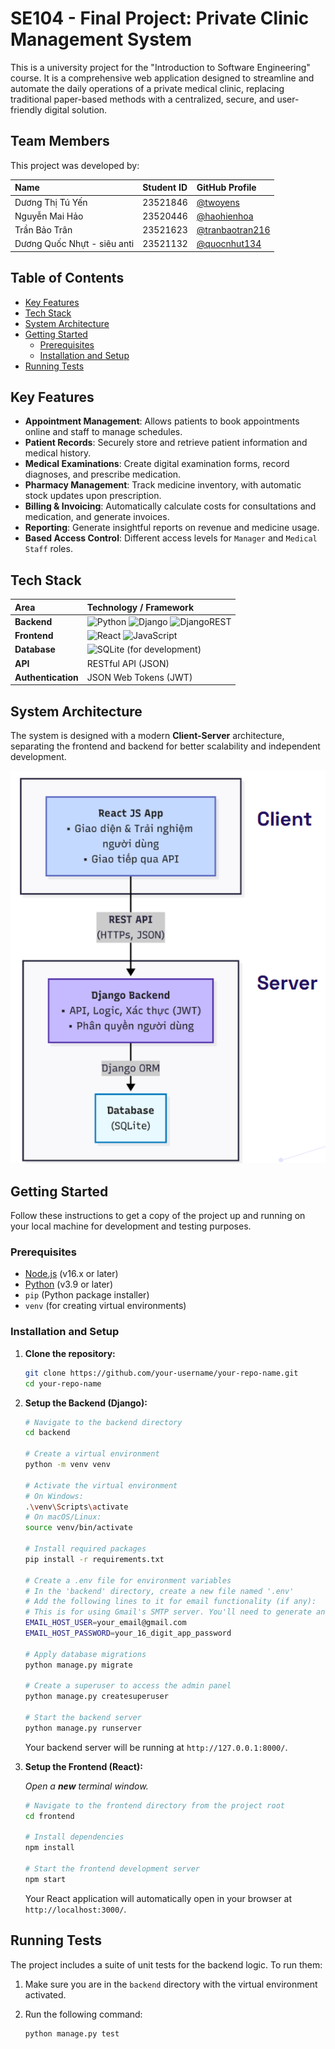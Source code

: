 # SE104 - Final Project: Private Clinic Management System

This is a university project for the "Introduction to Software Engineering" course. It is a comprehensive web application designed to streamline and automate the daily operations of a private medical clinic, replacing traditional paper-based methods with a centralized, secure, and user-friendly digital solution.

## Team Members

This project was developed by:

| Name                            | Student ID | GitHub Profile                                       |
| :------------------------------ | :--------- | :--------------------------------------------------- |
| Dương Thị Tú Yến                | 23521846   | [@twoyens](https://github.com/twoyens)               |
| Nguyễn Mai Hảo                  | 23520446   | [@haohienhoa](https://github.com/haohienhoa)         |
| Trần Bảo Trân                   | 23521623   | [@tranbaotran216](https://github.com/tranbaotran216) |
| Dương Quốc Nhựt - siêu anti     | 23521132   | [@quocnhut134](https://github.com/quocnhut134)       |

## Table of Contents

- [Key Features](#key-features)
- [Tech Stack](#tech-stack)
- [System Architecture](#system-architecture)
- [Getting Started](#getting-started)
  - [Prerequisites](#prerequisites)
  - [Installation and Setup](#installation-and-setup)
- [Running Tests](#running-tests)

## Key Features

-   **Appointment Management**: Allows patients to book appointments online and staff to manage schedules.
-   **Patient Records**: Securely store and retrieve patient information and medical history.
-   **Medical Examinations**: Create digital examination forms, record diagnoses, and prescribe medication.
-   **Pharmacy Management**: Track medicine inventory, with automatic stock updates upon prescription.
-   **Billing & Invoicing**: Automatically calculate costs for consultations and medication, and generate invoices.
-   **Reporting**: Generate insightful reports on revenue and medicine usage.
-   **Based Access Control**: Different access levels for `Manager` and `Medical Staff` roles.

## Tech Stack

| Area             | Technology / Framework                                                                                                                                                                                                                                                                           |
| :--------------- | :----------------------------------------------------------------------------------------------------------------------------------------------------------------------------------------------------------------------------------------------------------------------------------------------- |
| **Backend**      | ![Python](https://img.shields.io/badge/Python-3776AB?style=for-the-badge&logo=python&logoColor=white) ![Django](https://img.shields.io/badge/Django-092E20?style=for-the-badge&logo=django&logoColor=white) ![DjangoREST](https://img.shields.io/badge/DJANGO-REST-ff1709?style=for-the-badge&logo=django&logoColor=white) |
| **Frontend**     | ![React](https://img.shields.io/badge/React-20232A?style=for-the-badge&logo=react&logoColor=61DAFB) ![JavaScript](https://img.shields.io/badge/JavaScript-F7DF1E?style=for-the-badge&logo=javascript&logoColor=black)                                                                                 |
| **Database**     | ![SQLite](https://img.shields.io/badge/SQLite-003B57?style=for-the-badge&logo=sqlite&logoColor=white) (for development)                                                                                                                                                                           |
| **API**          | RESTful API (JSON)                                                                                                                                                                                                                                                                               |
| **Authentication** | JSON Web Tokens (JWT)                                                                                                                                                                                                                                                                            |

## System Architecture

The system is designed with a modern **Client-Server** architecture, separating the frontend and backend for better scalability and independent development.

![System Architecture Diagram](architecture.png)


## Getting Started

Follow these instructions to get a copy of the project up and running on your local machine for development and testing purposes.

### Prerequisites

-   [Node.js](https://nodejs.org/) (v16.x or later)
-   [Python](https://www.python.org/) (v3.9 or later)
-   `pip` (Python package installer)
-   `venv` (for creating virtual environments)

### Installation and Setup

1.  **Clone the repository:**

    ```bash
    git clone https://github.com/your-username/your-repo-name.git
    cd your-repo-name
    ```

2.  **Setup the Backend (Django):**

    ```bash
    # Navigate to the backend directory
    cd backend

    # Create a virtual environment
    python -m venv venv

    # Activate the virtual environment
    # On Windows:
    .\venv\Scripts\activate
    # On macOS/Linux:
    source venv/bin/activate

    # Install required packages
    pip install -r requirements.txt

    # Create a .env file for environment variables
    # In the 'backend' directory, create a new file named '.env'
    # Add the following lines to it for email functionality (if any):
    # This is for using Gmail's SMTP server. You'll need to generate an App Password.
    EMAIL_HOST_USER=your_email@gmail.com
    EMAIL_HOST_PASSWORD=your_16_digit_app_password

    # Apply database migrations
    python manage.py migrate

    # Create a superuser to access the admin panel
    python manage.py createsuperuser

    # Start the backend server
    python manage.py runserver
    ```

    Your backend server will be running at `http://127.0.0.1:8000/`.

3.  **Setup the Frontend (React):**

    *Open a **new** terminal window.*

    ```bash
    # Navigate to the frontend directory from the project root
    cd frontend

    # Install dependencies
    npm install

    # Start the frontend development server
    npm start
    ```

    Your React application will automatically open in your browser at `http://localhost:3000/`.

## Running Tests

The project includes a suite of unit tests for the backend logic. To run them:

1.  Make sure you are in the `backend` directory with the virtual environment activated.
2.  Run the following command:

    ```bash
    python manage.py test
    ```
